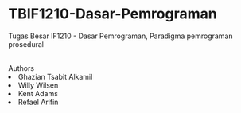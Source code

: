# TBIF1210-Dasar-Pemrograman
Tugas Besar IF1210 - Dasar Pemrograman,  Paradigma pemrograman prosedural  

<br>
Authors
<li>Ghazian Tsabit Alkamil</li>
<li>Willy Wilsen</li>
<li>Kent Adams</li>
<li>Refael Arifin</li>
